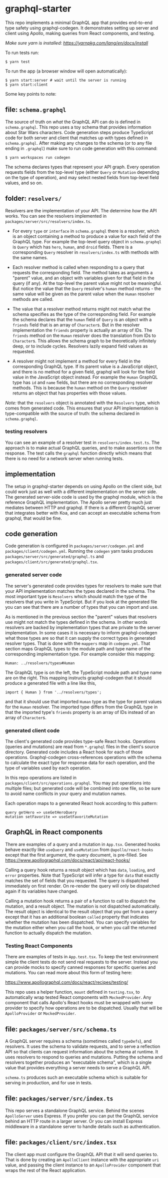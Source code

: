 # graphql-starter

This repo implements a minimal GraphQL app that provides end-to-end type safety
using graphql-codegen. It demonstrates setting up server and client using
Apollo, making queries from React components, and testing.

_Make sure yarn is installed: https://yarnpkg.com/lang/en/docs/install_

To run tests run:

    $ yarn test

To run the app (a browser window will open automatically):

    $ yarn start:server # wait until the server is running
	$ yarn start:client

Some key points to note:

## file: `schema.graphql`

The source of truth on *what* the GraphQL API can do is defined in
`schema.graphql`. This repo uses a toy schema that provides information about
Star Wars characters. Code generation steps produce TypeScript code for both
server and client that matches up with types defined in `schema.graphql`. After
making any changes to the schema (or to any file ending in `.graphql`) make sure
to run code generation with this command:

    $ yarn workspaces run codegen

The schema declares types that represent your API graph. Every operation
requests fields from the top-level type (either `Query` or `Mutation` depending
on the type of operation), and may select nested fields from top-level field
values, and so on.

## folder: `resolvers/`

Resolvers are the implementation of your API. The determine *how* the API works.
You can see the resolvers implemented in
`packages/server/src/resolvers/index.ts`.

- For every `type` or `interface` in `schema.graphql` there is a resolver, which
is an object containing a method to produce a value for each field of the
GraphQL type. For example the top-level query object in `schema.graphql` is
`Query` which has `hero`, `human`, and `droid` fields. There is
a corresponding `Query` resolver in `resolvers/index.ts` with methods with the
same names.

- Each resolver method is called when responding to a query that requests the
corresponding field. The method takes as arguments a "parent" value, and an
object with variables given for that field in the query (if any). At the
top-level the parent value might not be meaningful. But notice the value that
the `Query` resolver's `human` method returns - the same value will be given as
the parent value when the `Human` resolver methods are called.

- The value that a resolver method returns might not match what the schema
specifies as the type of the corresponding field. For example the schema
declares that the `human` field of `Query` is an object with a `friends` field
that is an array of `Character`s. But in the resolver implementation the
`friends` property is actually an array of IDs. The `friends` method on the
`Human` resolver does the translation from IDs to `Character`s. This allows the
schema graph to be theoretically infinitely deep, or to include cycles.
Resolvers lazily expand field values as requested.

- A resolver might not implement a method for every field in the corresponding
GraphQL type. If its parent value is a JavaScript object, and there is no method
for a given field, graphql will look for the field value in the JavaScript
object instead. For example the `Human` GraphQL type has `id` and `name` fields,
but there are no corresponding resolver methods. This is because the `human`
method on the `Query` resolver returns an object that has properties with those
values.

_Note:_ that the `resolvers` object is annotated with the `Resolvers` type, which
comes from generated code. This ensures that your API implementation is
type-compatible with the source of truth: the schema declared in
`schema.graphql`.

### testing resolvers

You can see an example of a resolver test in `resolvers/index.test.ts`. The
approach is to make actual GraphQL queries, and to make assertions on the
response. The test calls the `graphql` function directly which means that there
is no need for a network server when running tests.

## implementation
The setup in graphql-starter depends on using Apollo on the client side, but 
could work just as well with a different implementation on the server side. 
The generated server-side code is used by the graphql module, which is the 
reference GraphQL implementation. The Apollo server pretty much just mediates 
between HTTP and graphql. If there is a different GraphQL server that integrates 
better with Koa, and can accept an executable schema from graphql, that would be fine.

## code generation

Code generation is configured in `packages/server/codegen.yml` and
`packages/client/codegen.yml`. Running the `codegen` yarn tasks produces
`packages/server/src/generated/graphql.ts` and
`packages/client/src/generated/graphql.tsx`.

### generated server code

The server's generated code provides types for resolvers to make sure that your
API implementation matches the types declared in the schema. The most important
type is `Resolvers` which should match the type of the resolvers that you write
in TypeScript. But if you look at the generated file you can see that there are
a number of types that you can import and use.

As is mentioned in the previous section the "parent" values that resolvers use
might not match the types defined in the schema. In other words resolvers are
backed by implementation types that are private to the server implementation. In
some cases it is necessary to inform graphql-codegen what those types are so
that it can supply the correct types in generated resolver types. That is done
with the `mappers` map in `codegen.yml`. That section maps GraphQL types to the
module path and type name of the corresponding implementation type. For example
consider this mapping:

    Human: ../resolvers/types#Human

The GraphQL type is on the left, the TypeScript module path and type name are on
the right. This mapping instructs graphql-codegen that it should produce
a generated file with a line like this,

    import { Human } from '../resolvers/types';

and that it should use that imported `Human` type as the type for parent values
for the `Human` resolver. The imported type differs from the GraphQL type in
that the imported type's `friends` property is an array of IDs instead of an
array of `Character`s.

### generated client code

The client's generated code provides type-safe React hooks. Operations (queries
and mutations) are read from `*.graphql` files in the client's source directory.
Generated code includes a React hook for each of those operations.
Graphql-codegen cross-references operations with the schema to calculate the
exact type for response data for each operation, and the type of variables used
by each operation.

In this repo operations are listed in `packages/client/src/operations.graphql`.
You may put operations into multiple files; but generated code will be combined
into one file, so be sure to avoid name conflicts in your query and mutation
names.

Each operation maps to a generated React hook according to this pattern:

    query getHero => useGetHeroQuery
	mutation setFavorite => useSetFavoriteMutation

## GraphQL in React components

There are examples of a query and a mutation in `App.tsx`. Generated hooks
behave exactly like `useQuery` and `useMutation` from `@apollo/react-hooks`
except that the first argument, the query document, is pre-filled. See
https://www.apollographql.com/docs/react/api/react-hooks/

Calling a query hook returns a result object which has `data`, `loading`, and
`error` properties. Note that TypeScript will infer a type for `data` that
exactly matches the set of fields that you requested. The query is dispatched
immediately on first render. On re-render the query will only be dispatched
again if its variables have changed.

Calling a mutation hook returns a pair of a function to call to dispatch the
mutation, and a result object. The mutation is not dispatched automatically. The
result object is identical to the result object that you get from a query except
that it has an additional boolean `called` property that indicates whether the
mutation has been dispatched. You can specify variables for the mutation either
when you call the hook, or when you call the returned function to actually
dispatch the mutation.

### Testing React Components

There are examples of tests in `App.test.tsx`. To keep the test environment
simple the client tests do not send real requests to the server. Instead you can
provide mocks to specify canned responses for specific queries and mutations.
You can read more about this form of testing here:

https://www.apollographql.com/docs/react/recipes/testing/

This repo uses a helper function, `mount` defined in `testing.tsx`, to
automatically wrap tested React components with `MockedProvider`. Any component
that calls Apollo's React hooks must be wrapped with some provider to specify
how operations are to be dispatched. Usually that will be `ApolloProvider` or
`MockedProvider`.

## file: `packages/server/src/schema.ts`

A GraphQL server requires a schema (sometimes called `typeDefs`), and resolvers.
It uses the schema to validate requests, and to serve a reflection API so that
clients can request information about the schema at runtime. It uses resolvers
to respond to queries and mutations. Putting the schema and resolvers together
produces an "executable schema", which is a single value that provides
everything a server needs to serve a GraphQL API.

`schema.ts` produces such an executable schema which is suitable for serving in
production, and for use in tests.

## file: `packages/server/src/index.ts`

This repo serves a standalone GraphQL service. Behind the scenes `ApolloServer`
uses Express. If you prefer you can put the GraphQL service behind an HTTP route
in a larger server. Or you can install Express middleware in a standalone server
to handle details such as authentication.

## file: `packages/client/src/index.tsx`

The client app must configure the GraphQL API that it will send queries to. That
is done by creating an `ApolloClient` instance with the appropriate `uri` value,
and passing the client instance to an `ApolloProvider` component that wraps the
rest of the React application.

